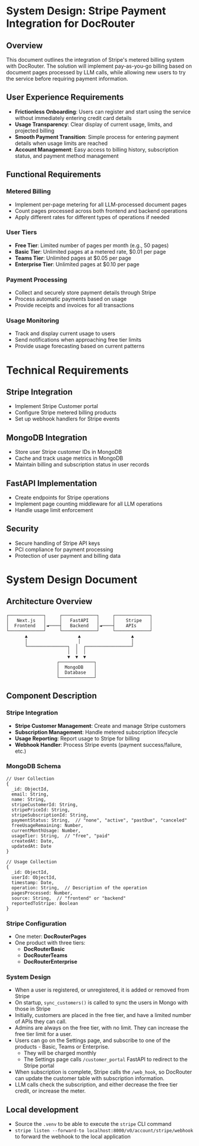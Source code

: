 # System Design: Stripe Payment Integration for DocRouter
## Overview
This document outlines the integration of Stripe's metered billing system with DocRouter. The solution will implement pay-as-you-go billing based on document pages processed by LLM calls, while allowing new users to try the service before requiring payment information.

## User Experience Requirements
* __Frictionless Onboarding__: Users can register and start using the service without immediately entering credit card details
* __Usage Transparency__: Clear display of current usage, limits, and projected billing
* __Smooth Payment Transition__: Simple process for entering payment details when usage limits are reached
* __Account Management__: Easy access to billing history, subscription status, and payment method management

## Functional Requirements
### Metered Billing
* Implement per-page metering for all LLM-processed document pages
* Count pages processed across both frontend and backend operations
* Apply different rates for different types of operations if needed
### User Tiers
* __Free Tier__: Limited number of pages per month (e.g., 50 pages)
* __Basic Tier__: Unlimited pages at a metered rate, $0.01 per page
* __Teams Tier__: Unlimited pages at $0.05 per page
* __Enterprise Tier__: Unlimited pages at $0.10 per page
### Payment Processing
* Collect and securely store payment details through Stripe
* Process automatic payments based on usage
* Provide receipts and invoices for all transactions
### Usage Monitoring
* Track and display current usage to users
* Send notifications when approaching free tier limits
* Provide usage forecasting based on current patterns

# Technical Requirements
## Stripe Integration
* Implement Stripe Customer portal
* Configure Stripe metered billing products
* Set up webhook handlers for Stripe events
## MongoDB Integration
* Store user Stripe customer IDs in MongoDB
* Cache and track usage metrics in MongoDB
* Maintain billing and subscription status in user records
## FastAPI Implementation
* Create endpoints for Stripe operations
* Implement page counting middleware for all LLM operations
* Handle usage limit enforcement
## Security
* Secure handling of Stripe API keys
* PCI compliance for payment processing
* Protection of user payment and billing data

# System Design Document
## Architecture Overview
```
┌─────────────┐     ┌─────────────┐     ┌─────────────┐
│   Next.js   │     │   FastAPI   │     │    Stripe   │
│  Frontend   │◄────┤   Backend   │◄────┤    APIs     │
└─────────────┘     └─────────────┘     └─────────────┘
       ▲                   ▲                   ▲
       │                   │                   │
       └───────────────┐  │  ┌─────────────────┘
                       │  │  │
                       ▼  ▼  ▼
                   ┌─────────────┐
                   │  MongoDB    │
                   │  Database   │
                   └─────────────┘
```

## Component Description
### Stripe Integration
* __Stripe Customer Management__: Create and manage Stripe customers
* __Subscription Management__: Handle metered subscription lifecycle
* __Usage Reporting__: Report usage to Stripe for billing
* __Webhook Handler__: Process Stripe events (payment success/failure, etc.)
### MongoDB Schema
```
// User Collection
{
  _id: ObjectId,
  email: String,
  name: String,
  stripeCustomerId: String,
  stripePriceId: String,
  stripeSubscriptionId: String,
  paymentStatus: String,  // "none", "active", "pastDue", "canceled"
  freeUsageRemaining: Number,
  currentMonthUsage: Number,
  usageTier: String,  // "free", "paid"
  createdAt: Date,
  updatedAt: Date
}

// Usage Collection
{
  _id: ObjectId,
  userId: ObjectId,
  timestamp: Date,
  operation: String,  // Description of the operation
  pagesProcessed: Number,
  source: String,  // "frontend" or "backend"
  reportedToStripe: Boolean
}
```
### Stripe Configuration
* One meter: __DocRouterPages__
* One product with three tiers:
  * __DocRouterBasic__
  * __DocRouterTeams__
  * __DocRouterEnterprise__

### System Design
* When a user is registered, or unregistered, it is added or removed from Stripe
* On startup, `sync_customers()` is called to sync the users in Mongo with those in Stripe
* Initially, customers are placed in the free tier, and have a limited number of APIs they can call.
* Admins are always on the free tier, with no limit. They can increase the free tier limit for a user.
* Users can go on the Settings page, and subscribe to one of the products - Basic, Teams or Enterprise. 
  * They will be charged monthly
  * The Settings page calls `/customer_portal` FastAPI to redirect to the Stripe portal
* When subscription is complete, Stripe calls the `/web_hook`, so DocRouter can update the customer table with subscription information.
* LLM calls check the subscription, and either decrease the free tier credit, or increase the meter. 

## Local development
* Source the `.venv` to be able to execute the `stripe` CLI command
* `stripe listen --forward-to localhost:8000/v0/account/stripe/webhook` to forward the webhook to the local application